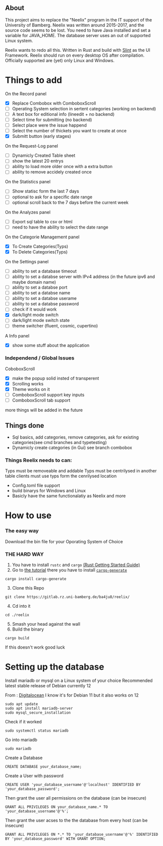 ## About
This project aims to replace the "Neelix" program in the IT support of the University of Bamberg. Neelix was written around 2015-2017, and the source code seems to be lost. You need to have Java installed and set a variable for JAVA_HOME. The database server uses an out of supported Linux system.

Reelix wants to redo all this. Written in Rust and build with [Slint](https://slint.dev/) as the UI Framework. Reelix should run on every desktop OS after compilation. Officially supported are (yet) only Linux and Windows.


# Things to add

 On the Record panel
- [x] Replace Combobox with ComboboxScroll
- [ ] Operating System selection in sertent categories (working on backend)
- [ ] A text box for editional info (lineedit + no backend)
- [ ] Select time for submitting (no backend)
- [ ] Select place were the issue happend 
- [ ] Select the number of thickets you want to create at once
- [x] Submitt button (early stages)

On the Request-Log panel
- [ ] Dynamicly Created Table sheet
- [ ] show the latest 20 entrys 
- [ ] ability to load more older once with a extra button
- [ ] ability to remove accidely created once

On the Statistics panel
- [ ] Show statisc form the last 7 days
- [ ] optional to ask for a specific date range
- [ ] optional scroll back to the 7 days before the current week

On the Analyzes panel
- [ ] Export sql table to csv or html
- [ ] need to have the ability to select the date range

On the Categorie Management panel
- [x] To Create Categories(Typs)
- [x] To Delete Categories(Typs)

On the Settings panel
- [ ] ability to set a database timeout
- [ ] ability to set a databse server with IPv4 address (in the future ipv6 and maybe domain name)
- [ ] ability to set a databse port
- [ ] ability to set a databse name
- [ ] ability to set a databse userame
- [ ] ability to set a databse password
- [ ] check if it would work
- [x] dark/light mode switch
- [ ] dark/light mode switch state
- [ ] theme switcher (fluent, cosmic, cupertino)

A Info panel
- [x]  show some stuff about the application 

### Independend / Global Issues

CoboboxScroll
- [x] make the popup solid insted of transperent
- [x] Scrolling works
- [x] Theme works on it
- [ ] ComboboxScroll support key inputs
- [ ] ComboboxScroll tab support

more things will be added in the future

## Things done
- Sql basics, add categories, remove categories, ask for existing categories(see cmd branches and typetesting)
- Dynamicly create categories (in Gui) see branch combobox



### Things Reelix needs to can:
Typs must be removeable and addable
Typs must be centrilysed in another table
clients must use typs form the cenrilysed location

- Config.toml file support
- build binarys for Windows and Linux
- Basicly have the same functionalatiy as Neelix and more


# How to use

### The easy way 
Download the bin file for your Oporating System of Choice

### THE HARD WAY
1. You have to install  ```rustc``` and ```cargo``` [(Rust Getting Started Guide)](https://www.rust-lang.org/learn/get-started)
2. Go to [the tutorial](https://releases.slint.dev/1.5.1/docs/tutorial/rust/introduction)
there you have to install [`cargo-generate`](https://github.com/cargo-generate/cargo-generate)

```
cargo install cargo-generate
```
3.   Clone this Repo

    git clone https://gitlab.rz.uni-bamberg.de/ba4ju8/reelix/
 
4. Cd into it    
```
cd ./reelix
 ```
5. Smash your head against the wall
6. Build the binary
```
cargo build
```


If this doesn't work good luck 

# Setting up the database
Install mariadb or mysql on a Linux system of your choice
Recommended  latest stable release of Debian currently 12

From : [Digitalocean](https://www.digitalocean.com/community/tutorials/how-to-install-mariadb-on-debian-11)
I know it's for Debian 11 but it also works on 12

```
sudo apt update
sudo apt install mariadb-server
sudo mysql_secure_installation
```

Check if it worked
```
sudo systemctl status mariadb
```

Go into mariadb
```
sudo mariadb
```

Create a Database
```
CREATE DATABASE your_database_name;
```

Create a User with password
```
CREATE USER 'your_database_username'@'localhost' IDENTIFIED BY 'your_database_password';
```

Then grant the user all permissions on the database (can be insecure)
```
GRANT ALL PRIVILEGES ON your_database_name.* TO 'your_database_username'@'%';
```

Then grant the user acses to the the database from every host (can be insecure)
```
GRANT ALL PRIVILEGES ON *.* TO 'your_database_username'@'%' IDENTIFIED BY 'your_database_password' WITH GRANT OPTION;
```
